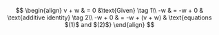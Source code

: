 $$
\begin{align} v + w & = 0 &\text{Given} \tag 1\\ -w & = -w + 0 & \text{additive identity} \tag 2\\ -w + 0 & = -w + (v + w) & \text{equations $(1)$ and $(2)$} \end{align}
$$
